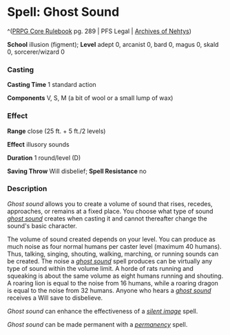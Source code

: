 # Spell: Ghost Sound

^([PRPG Core Rulebook][ss-ghost-sound] pg. 289 | PFS Legal | [Archives of Nehtys][sn-ghost-sound])

**School** illusion (figment); **Level** adept 0, arcanist 0, bard 0, magus 0, skald 0, sorcerer/wizard 0

### Casting

**Casting Time** 1 standard action  

**Components** V, S, M (a bit of wool or a small lump of wax)

### Effect

**Range** close (25 ft. + 5 ft./2 levels)  

**Effect** illusory sounds  

**Duration** 1 round/level (D)  

**Saving Throw** Will disbelief; **Spell Resistance** no

### Description

_Ghost sound_ allows you to create a volume of sound that rises, recedes, approaches, or remains at a fixed place. You choose what type of sound _[ghost sound]_ creates when casting it and cannot thereafter change the sound's basic character.  

The volume of sound created depends on your level. You can produce as much noise as four normal humans per caster level (maximum 40 humans). Thus, talking, singing, shouting, walking, marching, or running sounds can be created. The noise a _[ghost sound]_ spell produces can be virtually any type of sound within the volume limit. A horde of rats running and squeaking is about the same volume as eight humans running and shouting. A roaring lion is equal to the noise from 16 humans, while a roaring dragon is equal to the noise from 32 humans. Anyone who hears a _[ghost sound]_ receives a Will save to disbelieve.  

_Ghost sound_ can enhance the effectiveness of a _[silent image]_ spell.  

_Ghost sound_ can be made permanent with a _[permanency]_ spell.

[ss-ghost-sound]: http://paizo.com/pathfinderRPG/v57
[sn-ghost-sound]: http://www.archivesofnethys.com/SpellDisplay.aspx?ItemName=Ghost%20Sound
[permanency]: http://www.archivesofnethys.com/SpellDisplay.aspx?ItemName=permanency
[ghost sound]: http://www.archivesofnethys.com/SpellDisplay.aspx?ItemName=ghost%20sound
[silent image]: http://www.archivesofnethys.com/SpellDisplay.aspx?ItemName=silent%20image